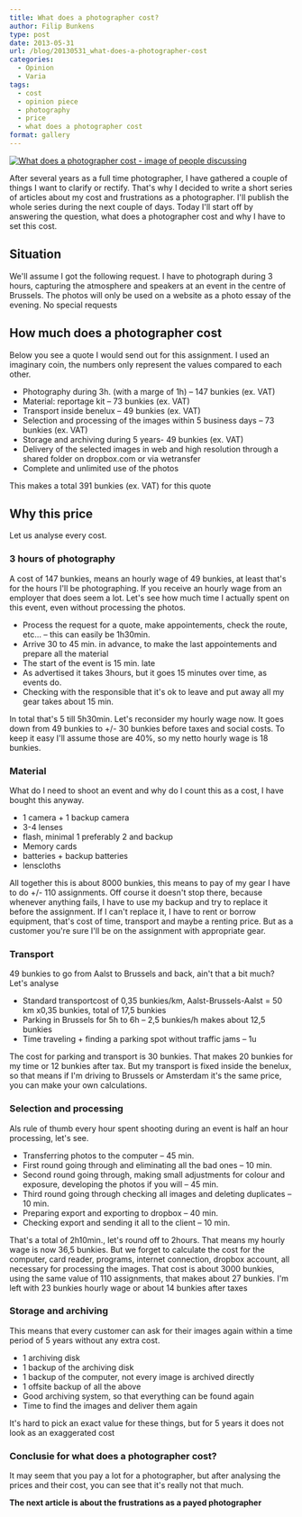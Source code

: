 ```yaml
---
title: What does a photographer cost?
author: Filip Bunkens
type: post
date: 2013-05-31
url: /blog/20130531_what-does-a-photographer-cost
categories:
  - Opinion
  - Varia
tags:
  - cost
  - opinion piece
  - photography
  - price
  - what does a photographer cost
format: gallery
---
```

[![What does a photographer cost - image of people discussing][1]](/images/blogposts/20111013_ibbt_iminds_2011-5870.jpg)

After several years as a full time photographer, I have gathered a couple of things I want to clarify or rectify. That's why I decided to write a short series of articles about my cost and frustrations as a photographer. I'll publish the whole series during the next couple of days. Today I'll start off by answering the question, what does a photographer cost and why I have to set this cost.

## Situation

We'll assume I got the following request. I have to photograph during 3 hours, capturing the atmosphere and speakers at an event in the centre of Brussels. The photos will only be used on a website as a photo essay of the evening. No special requests

## How much does a photographer cost

Below you see a quote I would send out for this assignment. I used an imaginary coin, the numbers only represent the values compared to each other.

  * Photography during 3h. (with a marge of 1h) &#8211; 147 bunkies (ex. VAT) 
  * Material: reportage kit &#8211; 73 bunkies (ex. VAT)
  * Transport inside benelux &#8211; 49 bunkies (ex. VAT)
  * Selection and processing of the images within 5 business days &#8211; 73 bunkies (ex. VAT)
  * Storage and archiving during 5 years- 49 bunkies (ex. VAT)
  * Delivery of the selected images in web and high resolution through a shared folder on dropbox.com or via wetransfer
  * Complete and unlimited use of the photos

This makes a total 391 bunkies (ex. VAT) for this quote

## Why this price

Let us analyse every cost.

### 3 hours of photography

A cost of 147 bunkies, means an hourly wage of 49 bunkies, at least that's for the hours I'll be photographing. If you receive an hourly wage from an employer that does seem a lot. Let's see how much time I actually spent on this event, even without processing the photos.

  * Process the request for a quote, make appointements, check the route, etc&#8230; &#8211; this can easily be 1h30min.
  * Arrive 30 to 45 min. in advance, to make the last appointements and prepare all the material
  * The start of the event is 15 min. late
  * As advertised it takes 3hours, but it goes 15 minutes over time, as events do.
  * Checking with the responsible that it's ok to leave and put away all my gear takes about 15 min.

In total that's 5 till 5h30min. Let's reconsider my hourly wage now. It goes down from 49 bunkies to +/- 30 bunkies before taxes and social costs. To keep it easy I'll assume those are 40%, so my netto hourly wage is 18 bunkies.

### Material

What do I need to shoot an event and why do I count this as a cost, I have bought this anyway.

  * 1 camera + 1 backup camera
  * 3-4 lenses
  * flash, minimal 1 preferably 2 and backup
  * Memory cards
  * batteries + backup batteries
  * lenscloths

All together this is about 8000 bunkies, this means to pay of my gear I have to do +/- 110 assignments. Off course it doesn't stop there, because whenever anything fails, I have to use my backup and try to replace it before the assignment. If I can't replace it, I have to rent or borrow equipment, that's cost of time, transport and maybe a renting price. But as a customer you're sure I'll be on the assignment with appropriate gear.

### Transport

49 bunkies to go from Aalst to Brussels and back, ain't that a bit much? Let's analyse

  * Standard transportcost of 0,35 bunkies/km, Aalst-Brussels-Aalst = 50 km x0,35 bunkies, total of 17,5 bunkies
  * Parking in Brussels for 5h to 6h &#8211; 2,5 bunkies/h makes about 12,5 bunkies
  * Time traveling + finding a parking spot without traffic jams &#8211; 1u

The cost for parking and transport is 30 bunkies. That makes 20 bunkies for my time or 12 bunkies after tax. But my transport is fixed inside the benelux, so that means if I'm driving to Brussels or Amsterdam it's the same price, you can make your own calculations.

### Selection and processing

Als rule of thumb every hour spent shooting during an event is half an hour processing, let's see.

  * Transferring photos to the computer &#8211; 45 min.
  * First round going through and eliminating all the bad ones &#8211; 10 min.
  * Second round going through, making small adjustments for colour and exposure, developing the photos if you will &#8211; 45 min.
  * Third round going through checking all images and deleting duplicates &#8211; 10 min.
  * Preparing export and exporting to dropbox &#8211; 40 min.
  * Checking export and sending it all to the client &#8211; 10 min.

That's a total of 2h10min., let's round off to 2hours. That means my hourly wage is now 36,5 bunkies. But we forget to calculate the cost for the computer, card reader, programs, internet connection, dropbox account, all necessary for processing the images. That cost is about 3000 bunkies, using the same value of 110 assignments, that makes about 27 bunkies. I'm left with 23 bunkies hourly wage or about 14 bunkies after taxes

### Storage and archiving

This means that every customer can ask for their images again within a time period of 5 years without any extra cost.

  * 1 archiving disk
  * 1 backup of the archiving disk
  * 1 backup of the computer, not every image is archived directly
  * 1 offsite backup of all the above
  * Good archiving system, so that everything can be found again
  * Time to find the images and deliver them again

It's hard to pick an exact value for these things, but for 5 years it does not look as an exaggerated cost

### Conclusie for what does a photographer cost?

It may seem that you pay a lot for a photographer, but after analysing the prices and their cost, you can see that it's really not that much.

**The next article is about the frustrations as a payed photographer**

 [1]: /images/blogposts/20111013_ibbt_iminds_2011-5870.jpg
